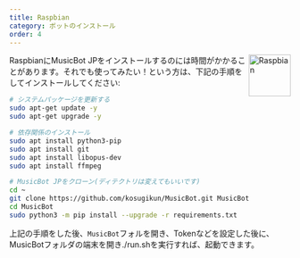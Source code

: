 ```yaml
---
title: Raspbian
category: ボットのインストール
order: 4
---
```


<img class="doc-img" src="{{ site.baseurl }}/images/raspbian.png" alt="Raspbian" style="width: 75px; float: right;"/>

RaspbianにMusicBot JPをインストールするのには時間がかかることがあります。それでも使ってみたい！という方は、下記の手順をしてインストールしてください:

```bash
# システムパッケージを更新する
sudo apt-get update -y
sudo apt-get upgrade -y

# 依存関係のインストール
sudo apt install python3-pip
sudo apt install git
sudo apt install libopus-dev
sudo apt install ffmpeg

# MusicBot JPをクローン(ディテクトリは変えてもいいです)
cd ~
git clone https://github.com/kosugikun/MusicBot.git MusicBot -b master
cd MusicBot
sudo python3 -m pip install --upgrade -r requirements.txt
```

上記の手順をした後、`MusicBot`フォルを開き、Tokenなどを設定した後に、
MusicBotフォルダの端末を開き./run.shを実行すれば、起動できます。

